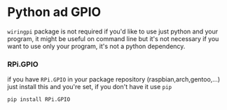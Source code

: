 # Python ad GPIO
`wiringpi` package is not required if you'd like to use just python and your program, it might be useful on command line
but it's not necessary if you want to use only your program, it's not a python dependency.

### RPi.GPIO
if you have `RPi.GPIO` in your package repository (raspbian,arch,gentoo,...) just install this and you're set,
if you don't have it use `pip`
```
pip install RPi.GPIO
```
